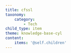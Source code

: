 ```yaml
---
title: cfssl
taxonomy:
    category:
        - Tech
child_type: item
theme: knowledge-base-cyl
content:
    items: '@self.children'
---
```


